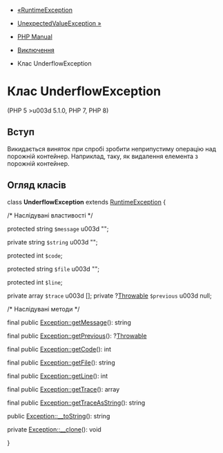 - [«RuntimeException](class.runtimeexception.md)
- [UnexpectedValueException »](class.unexpectedvalueexception.md)

- [PHP Manual](index.md)
- [Виключення](spl.exceptions.md)
- Клас UnderflowException

# Клас UnderflowException

(PHP 5 \>u003d 5.1.0, PHP 7, PHP 8)

## Вступ

Викидається виняток при спробі зробити неприпустиму операцію
над порожній контейнер. Наприклад, таку, як видалення елемента з
порожній контейнер.

## Огляд класів

class **UnderflowException** extends
[RuntimeException](class.runtimeexception.md) {

/\* Наслідувані властивості \*/

protected string `$message` u003d "";

private string `$string` u003d "";

protected int `$code`;

protected string `$file` u003d "";

protected int `$line`;

private array `$trace` u003d [];
 private ?[Throwable](class.throwable.md) `$previous` u003d null;

/\* Наслідувані методи \*/

final public [Exception::getMessage](exception.getmessage.md)():
string

final public [Exception::getPrevious](exception.getprevious.md)():
?[Throwable](class.throwable.md)

final public [Exception::getCode](exception.getcode.md)(): int

final public [Exception::getFile](exception.getfile.md)(): string

final public [Exception::getLine](exception.getline.md)(): int

final public [Exception::getTrace](exception.gettrace.md)(): array

final public
[Exception::getTraceAsString](exception.gettraceasstring.md)(): string

public [Exception::\_\_toString](exception.tostring.md)(): string

private [Exception::\_\_clone](exception.clone.md)(): void

}
